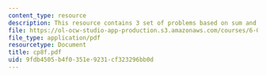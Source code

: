 ```yaml
---
content_type: resource
description: This resource contains 3 set of problems based on sum and series II.
file: https://ol-ocw-studio-app-production.s3.amazonaws.com/courses/6-042j-mathematics-for-computer-science-fall-2005/9fdb4505b4f0351e9231cf323296bb0d_cp8f.pdf
file_type: application/pdf
resourcetype: Document
title: cp8f.pdf
uid: 9fdb4505-b4f0-351e-9231-cf323296bb0d
---
```

